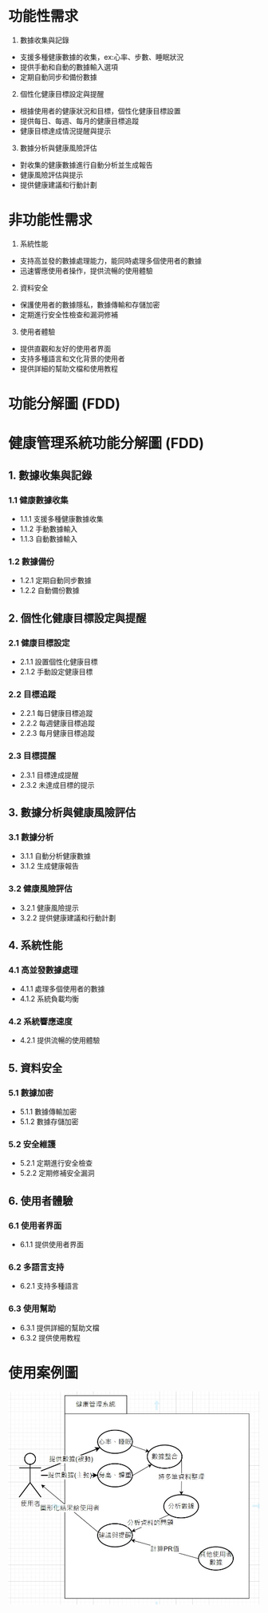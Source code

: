 # 功能性需求

1. 數據收集與記錄
 * 支援多種健康數據的收集，ex:心率、步數、睡眠狀況
 * 提供手動和自動的數據輸入選項
 * 定期自動同步和備份數據
2. 個性化健康目標設定與提醒
 * 根據使用者的健康狀況和目標，個性化健康目標設置
 * 提供每日、每週、每月的健康目標追蹤
 * 健康目標達成情況提醒與提示

3. 數據分析與健康風險評估
 * 對收集的健康數據進行自動分析並生成報告
 * 健康風險評估與提示
 * 提供健康建議和行動計劃

# 非功能性需求
1. 系統性能
 * 支持高並發的數據處理能力，能同時處理多個使用者的數據
 * 迅速響應使用者操作，提供流暢的使用體驗
2. 資料安全
* 保護使用者的數據隱私，數據傳輸和存儲加密
* 定期進行安全性檢查和漏洞修補
3. 使用者體驗
* 提供直觀和友好的使用者界面
* 支持多種語言和文化背景的使用者
* 提供詳細的幫助文檔和使用教程

# 功能分解圖 (FDD)
# 健康管理系統功能分解圖 (FDD)

## 1. 數據收集與記錄
### 1.1 健康數據收集
- 1.1.1 支援多種健康數據收集
- 1.1.2 手動數據輸入
- 1.1.3 自動數據輸入

### 1.2 數據備份
- 1.2.1 定期自動同步數據
- 1.2.2 自動備份數據

## 2. 個性化健康目標設定與提醒
### 2.1 健康目標設定
- 2.1.1 設置個性化健康目標
- 2.1.2 手動設定健康目標

### 2.2 目標追蹤
- 2.2.1 每日健康目標追蹤
- 2.2.2 每週健康目標追蹤
- 2.2.3 每月健康目標追蹤

### 2.3 目標提醒
- 2.3.1 目標達成提醒
- 2.3.2 未達成目標的提示

## 3. 數據分析與健康風險評估
### 3.1 數據分析
- 3.1.1 自動分析健康數據
- 3.1.2 生成健康報告

### 3.2 健康風險評估
- 3.2.1 健康風險提示
- 3.2.2 提供健康建議和行動計劃

## 4. 系統性能
### 4.1 高並發數據處理
- 4.1.1 處理多個使用者的數據
- 4.1.2 系統負載均衡

### 4.2 系統響應速度
- 4.2.1 提供流暢的使用體驗

## 5. 資料安全
### 5.1 數據加密
- 5.1.1 數據傳輸加密
- 5.1.2 數據存儲加密

### 5.2 安全維護
- 5.2.1 定期進行安全檢查
- 5.2.2 定期修補安全漏洞

## 6. 使用者體驗
### 6.1 使用者界面
- 6.1.1 提供使用者界面

### 6.2 多語言支持
- 6.2.1 支持多種語言

### 6.3 使用幫助
- 6.3.1 提供詳細的幫助文檔
- 6.3.2 提供使用教程




# 使用案例圖

![使用案例圖](01.jpg)
